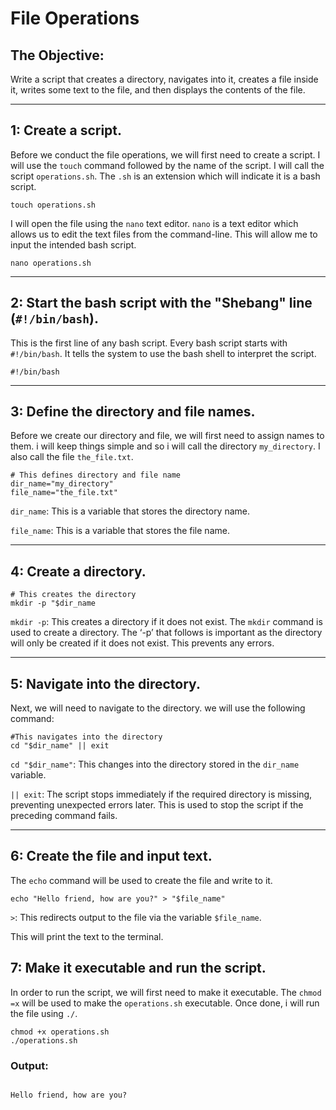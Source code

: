 # File Operations

## The Objective: 
Write a script that creates a directory, navigates into it, creates a file inside it, writes some text to the file, and then displays the contents of the file. 

---

## 1: Create a script.
Before we conduct the file operations, we will first need to create a script. I will use the `touch` command followed by the name of the script. I will call the script `operations.sh`. The `.sh` is an extension which will indicate it is a bash script.
```
touch operations.sh
```
I will open the file using the `nano` text editor. `nano` is a text editor which allows us to edit the text files from the command-line. This will allow me to input the intended bash script.
```
nano operations.sh
```
---
## 2: Start the bash script with the "Shebang" line (`#!/bin/bash`).
This is the first line of any bash script. Every bash script starts with `#!/bin/bash`. It tells the system to use the bash shell to interpret the script. 
```
#!/bin/bash
```
---
## 3: Define the directory and file names.
Before we create our directory and file, we will first need to assign names to them. i will keep things simple and so i will call the directory `my_directory`. I also call the file `the_file.txt`.
```
# This defines directory and file name
dir_name="my_directory"
file_name="the_file.txt"
```
`dir_name`: This is a variable that stores the directory name.

`file_name`: This is a variable that stores the file name.


---
## 4: Create a directory.
```
# This creates the directory
mkdir -p "$dir_name
```

`mkdir -p`: This creates a directory if it does not exist. The `mkdir` command is used to create a directory. The ‘-p’ that follows is important as the directory will only be created if it does not exist. This prevents any errors.

---
## 5: Navigate into the directory.
Next, we will need to navigate to the directory. we will use the following command:
```
#This navigates into the directory
cd "$dir_name" || exit
```

`cd "$dir_name"`: This changes into the directory stored in the `dir_name` variable. 


`|| exit`:  The script stops immediately if the required directory is missing, preventing unexpected errors later. This is used to stop the script if the preceding command fails.   

---


## 6: Create the file and input text.
The `echo` command will be used to create the file and write to it.
```
echo "Hello friend, how are you?" > "$file_name"
```

`>`: This redirects output to the file via the variable `$file_name`.

This will print the text to the terminal.




## 7: Make it executable and run the script.
In order to run the script, we will first need to make it executable. The `chmod =x` will be used to make the `operations.sh` executable. Once done, i will run the file using `./`.
```
chmod +x operations.sh
./operations.sh
```



### Output:
```

Hello friend, how are you?
```



